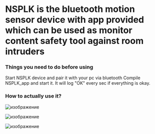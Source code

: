 # NSPLK is the bluetooth motion sensor device with app provided which can be used as monitor content safety tool against room intruders

### Things you need to do before using
Start NSPLK device and pair it with your pc via bluetooth
Compile NSPLK_app and start it. It will log "OK" every sec if everything is okay.
### How to actually use it?


![изображение](doc/img1.png)

![изображение](doc/img2.png)

![изображение](doc/img4.png)


